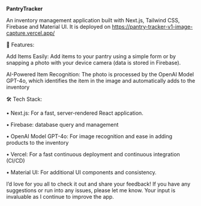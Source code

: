 **PantryTracker**

An inventory management application built with Next.js, Tailwind CSS, Firebase and Material UI. It is deployed on https://pantry-tracker-v1-image-capture.vercel.app/

📱 Features:

Add Items Easily: Add items to your pantry using a simple form or by snapping a photo with your device camera (data is stored in Firebase).

AI-Powered Item Recognition: The photo is processed by the OpenAI Model GPT-4o, which identifies the item in the image and automatically adds to the inventory

🛠️ Tech Stack:

• Next.js: For a fast, server-rendered React application.

• Firebase: database query and management

• OpenAI Model GPT-4o: For image recognition and ease in adding products to the inventory

• Vercel: For a fast continuous deployment and continuous integration (CI/CD)

• Material UI: For additional UI components and consistency.

I’d love for you all to check it out and share your feedback! If you have any suggestions or run into any issues, please let me know. Your input is invaluable as I continue to improve the app.

